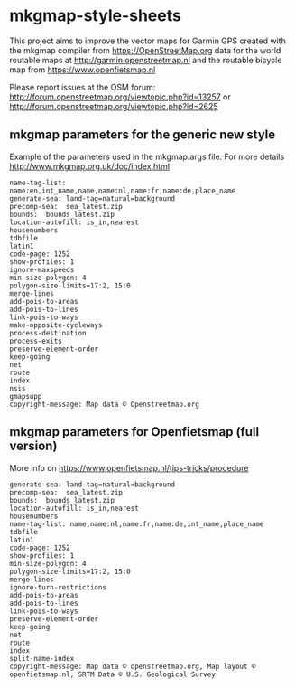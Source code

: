 # mkgmap-style-sheets
This project aims to improve the vector maps for Garmin GPS created with the mkgmap compiler from https://OpenStreetMap.org data for the world routable maps at http://garmin.openstreetmap.nl and the routable bicycle map from https://www.openfietsmap.nl

Please report issues at the OSM forum: http://forum.openstreetmap.org/viewtopic.php?id=13257
or http://forum.openstreetmap.org/viewtopic.php?id=2625

## mkgmap parameters for the generic new style

Example of the parameters used in the mkgmap.args file.
For more details http://www.mkgmap.org.uk/doc/index.html

```
name-tag-list: name:en,int_name,name,name:nl,name:fr,name:de,place_name
generate-sea: land-tag=natural=background
precomp-sea:  sea_latest.zip
bounds:  bounds_latest.zip
location-autofill: is_in,nearest
housenumbers
tdbfile
latin1
code-page: 1252
show-profiles: 1
ignore-maxspeeds
min-size-polygon: 4
polygon-size-limits=17:2, 15:0
merge-lines
add-pois-to-areas
add-pois-to-lines
link-pois-to-ways
make-opposite-cycleways
process-destination
process-exits
preserve-element-order
keep-going
net
route 
index
nsis
gmapsupp
copyright-message: Map data © Openstreetmap.org
```

## mkgmap parameters for Openfietsmap (full version)

More info on https://www.openfietsmap.nl/tips-tricks/procedure

```
generate-sea: land-tag=natural=background
precomp-sea:  sea_latest.zip
bounds:  bounds_latest.zip
location-autofill: is_in,nearest
housenumbers
name-tag-list: name,name:nl,name:fr,name:de,int_name,place_name
tdbfile
latin1
code-page: 1252
show-profiles: 1
min-size-polygon: 4
polygon-size-limits=17:2, 15:0
merge-lines
ignore-turn-restrictions
add-pois-to-areas
add-pois-to-lines
link-pois-to-ways
preserve-element-order
keep-going
net
route
index
split-name-index
copyright-message: Map data © openstreetmap.org, Map layout © openfietsmap.nl, SRTM Data © U.S. Geological Survey
```
